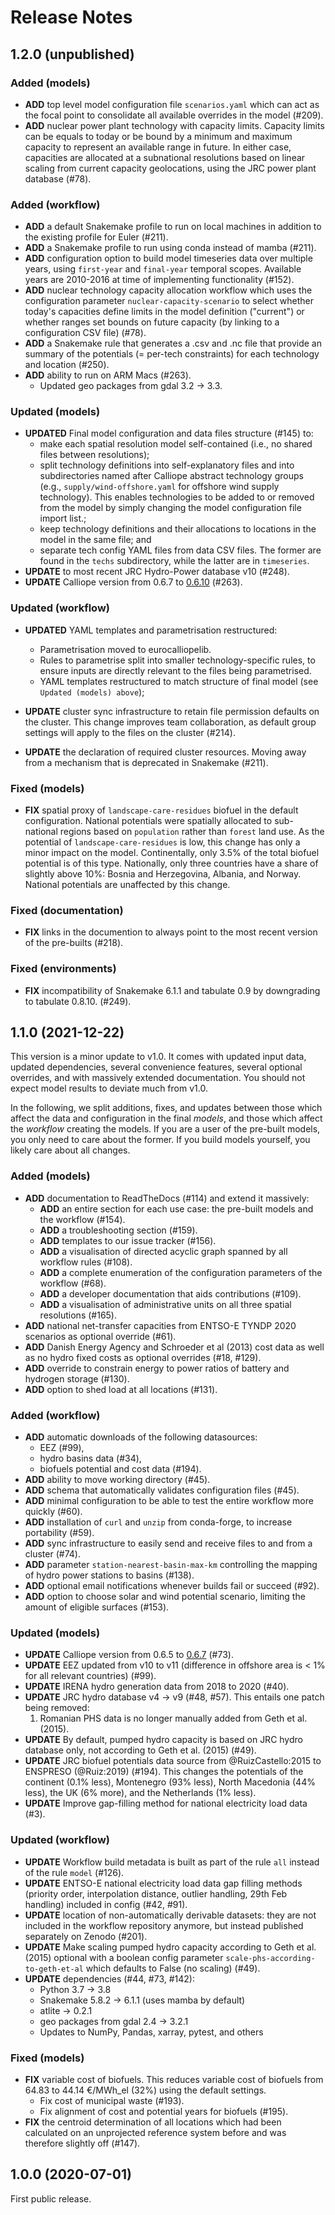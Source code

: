 # Release Notes

## 1.2.0 (unpublished)

### Added (models)

* **ADD** top level model configuration file `scenarios.yaml` which can act as the focal point to consolidate all available overrides in the model (#209).
* **ADD** nuclear power plant technology with capacity limits. Capacity limits can be equals to today or be bound by a minimum and maximum capacity to represent an available range in future. In either case, capacities are allocated at a subnational resolutions based on linear scaling from current capacity geolocations, using the JRC power plant database (#78).

### Added (workflow)

* **ADD** a default Snakemake profile to run on local machines in addition to the existing profile for Euler (#211).
* **ADD** a Snakemake profile to run using conda instead of mamba (#211).
* **ADD** configuration option to build model timeseries data over multiple years, using `first-year` and `final-year` temporal scopes. Available years are 2010-2016 at time of implementing functionality (#152).
* **ADD** nuclear technology capacity allocation workflow which uses the configuration parameter `nuclear-capacity-scenario` to select whether today's capacities define limits in the model definition ("current") or whether ranges set bounds on future capacity (by linking to a configuration CSV file) (#78).
* **ADD** a Snakemake rule that generates a .csv and .nc file that provide an summary of the potentials (= per-tech constraints) for each technology and location (#250).
* **ADD** ability to run on ARM Macs (#263).
    * Updated geo packages from gdal 3.2 -> 3.3.

### Updated (models)

* **UPDATED** Final model configuration and data files structure (#145) to:
    * make each spatial resolution model self-contained (i.e., no shared files between resolutions);
    * split technology definitions into self-explanatory files and into subdirectories named after Calliope abstract technology groups (e.g., `supply/wind-offshore.yaml` for offshore wind supply technology). This enables technologies to be added to or removed from the model by simply changing the model configuration file import list.;
    * keep technology definitions and their allocations to locations in the model in the same file; and
    * separate tech config YAML files from data CSV files. The former are found in the `techs` subdirectory, while the latter are in `timeseries`.
* **UPDATE** to most recent JRC Hydro-Power database v10 (#248).
* **UPDATE** Calliope version from 0.6.7 to [0.6.10](https://calliope.readthedocs.io/en/v0.6.10/history.html#id1) (#263).

### Updated (workflow)

* **UPDATED** YAML templates and parametrisation restructured:
    * Parametrisation moved to eurocalliopelib.
    * Rules to parametrise split into smaller technology-specific rules, to ensure inputs are directly relevant to the files being parametrised.
    * YAML templates restructured to match structure of final model (see `Updated (models) above`);

* **UPDATE** cluster sync infrastructure to retain file permission defaults on the cluster. This change improves team collaboration, as default group settings will apply to the files on the cluster (#214).
* **UPDATE** the declaration of required cluster resources. Moving away from a mechanism that is deprecated in Snakemake (#211).

### Fixed (models)

* **FIX** spatial proxy of `landscape-care-residues` biofuel in the default configuration. National potentials were spatially allocated to sub-national regions based on `population` rather than `forest` land use. As the potential of `landscape-care-residues` is low, this change has only a minor impact on the model. Continentally, only 3.5% of the total biofuel potential is of this type. Nationally, only three countries have a share of slightly above 10%: Bosnia and Herzegovina, Albania, and Norway. National potentials are unaffected by this change.

### Fixed (documentation)

* **FIX** links in the documention to always point to the most recent version of the pre-builts (#218).

### Fixed (environments)

* **FIX** incompatibility of Snakemake 6.1.1 and tabulate 0.9 by downgrading to tabulate 0.8.10. (#249).

## 1.1.0 (2021-12-22)

This version is a minor update to v1.0. It comes with updated input data, updated dependencies, several convenience features, several optional overrides, and with massively extended documentation. You should not expect model results to deviate much from v1.0.

In the following, we split additions, fixes, and updates between those which affect the data and configuration in the final _models_, and those which affect the _workflow_ creating the models. If you are a user of the pre-built models, you only need to care about the former. If you build models yourself, you likely care about all changes.

### Added (models)

* **ADD** documentation to ReadTheDocs (#114) and extend it massively:
    * **ADD** an entire section for each use case: the pre-built models and the workflow (#154).
    * **ADD** a troubleshooting section (#159).
    * **ADD** templates to our issue tracker (#156).
    * **ADD** a visualisation of directed acyclic graph spanned by all workflow rules (#108).
    * **ADD** a complete enumeration of the configuration parameters of the workflow (#68).
    * **ADD** a developer documentation that aids contributions (#109).
    * **ADD** a visualisation of administrative units on all three spatial resolutions (#165).
* **ADD** national net-transfer capacities from ENTSO-E TYNDP 2020 scenarios as optional override (#61).
* **ADD** Danish Energy Agency and Schroeder et al (2013) cost data as well as no hydro fixed costs as optional overrides (#18, #129).
* **ADD** override to constrain energy to power ratios of battery and hydrogen storage (#130).
* **ADD** option to shed load at all locations (#131).

### Added (workflow)

* **ADD** automatic downloads of the following datasources:
    * EEZ (#99),
    * hydro basins data (#34),
    * biofuels potential and cost data (#194).
* **ADD** ability to move working directory (#45).
* **ADD** schema that automatically validates configuration files (#45).
* **ADD** minimal configuration to be able to test the entire workflow more quickly (#60).
* **ADD** installation of `curl` and `unzip` from conda-forge, to increase portability (#59).
* **ADD** sync infrastructure to easily send and receive files to and from a cluster (#74).
* **ADD** parameter `station-nearest-basin-max-km` controlling the mapping of hydro power stations to basins (#138).
* **ADD** optional email notifications whenever builds fail or succeed (#92).
* **ADD** option to choose solar and wind potential scenario, limiting the amount of eligible surfaces (#153).

### Updated (models)

* **UPDATE** Calliope version from 0.6.5 to [0.6.7](https://calliope.readthedocs.io/en/v0.6.7/history.html#id1) (#73).
* **UPDATE** EEZ updated from v10 to v11 (difference in offshore area is < 1% for all relevant countries) (#99).
* **UPDATE** IRENA hydro generation data from 2018 to 2020 (#40).
* **UPDATE** JRC hydro database v4 -> v9 (#48, #57). This entails one patch being removed:
    1. Romanian PHS data is no longer manually added from Geth et al. (2015).
* **UPDATE** By default, pumped hydro capacity is based on JRC hydro database only, not according to Geth et al. (2015) (#49).
* **UPDATE** JRC biofuel potentials data source from @RuizCastello:2015 to ENSPRESO (@Ruiz:2019) (#194). This changes the potentials of the continent (0.1% less), Montenegro (93% less), North Macedonia (44% less), the UK (6% more), and the Netherlands (1% less).
* **UPDATE** Improve gap-filling method for national electricity load data (#3).

### Updated (workflow)

* **UPDATE** Workflow build metadata is built as part of the rule `all` instead of the rule `model` (#126).
* **UPDATE** ENTSO-E national electricity load data gap filling methods (priority order, interpolation distance, outlier handling, 29th Feb handling) included in config (#42, #91).
* **UPDATE** location of non-automatically derivable datasets: they are not included in the workflow repository anymore, but instead published separately on Zenodo (#201).
* **UPDATE** Make scaling pumped hydro capacity according to Geth et al. (2015) optional with a boolean config parameter `scale-phs-according-to-geth-et-al` which defaults to False (no scaling) (#49).
* **UPDATE** dependencies (#44, #73, #142):
    * Python 3.7 -> 3.8
    * Snakemake 5.8.2 -> 6.1.1 (uses mamba by default)
    * atlite -> 0.2.1
    * geo packages from gdal 2.4 -> 3.2.1
    * Updates to NumPy, Pandas, xarray, pytest, and others

### Fixed (models)

* **FIX** variable cost of biofuels. This reduces variable cost of biofuels from 64.83 to 44.14 €/MWh_el (32%) using the default settings.
    * Fix cost of municipal waste (#193).
    * Fix alignment of cost and potential years for biofuels (#195).
* **FIX** the centroid determination of all locations which had been calculated on an unprojected reference system before and was therefore slightly off (#147).

## 1.0.0 (2020-07-01)

First public release.
